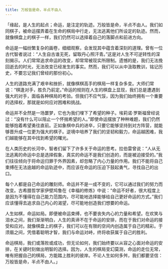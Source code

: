 ```yaml
---
title: 万般皆是命，半点不由人
---
```


「缘起，是人生的起点；命运，是注定的轨迹。万般皆是命，半点不由人。我们如同棋子，被命运摆弄着在生命的棋局中行走，无法逃离他们所设定的轨迹。然而，就像棋盘上的棋子一样，我们仍然可以选择着自己的落脚点和前进方向。
  
  
  命运是一幅纷繁复杂的画卷，细细观察，会发现其中蕴含着深刻的道理。曾有一位古代智者说过：“人生自古谁无死，留取丹心照汗青。”这是对人生不可逆转性的深刻揭示。人们常常追求命运的改变，却常常被现实所限制。遗憾的是，我们无法挽回逝去的时光，无法改变已经发生的事实。然而，我们可以从中汲取教训，铭记历史，不要忘记我们曾经的那份初心。
  
  
  人生的道路充满了艰辛和挫折，就像棋棋高手的棋局一样复杂多变。大师们常说：“棋逢对手，胜负乃前定。”命运的规则在人生的棋盘上显现，我们总是遭遇到强大的对手，面临各种棋局的考验。但我们不应气馁，因为我们始终拥有一个重要的选择权，那就是如何应对困难和挑战。
  
  
  命运并不全然是一场噩梦，它也为我们埋下了希望的种子。埃莉诺·罗斯福曾经说过：“没有什么可以阻止一个怀揣希望的人。”即使命运摆放了种种难题，我们仍然能够抱着希望勇往直前。正如象棋中兵的进卒，只要它能够坚持到对方阵营，就能够晋升成一位更为强大的棋子。逆境中培养了我们的坚韧和毅力，命运越困难，我们越能够在其中找到希望的曙光。
  
  
  在人类历史的长河中，智者们留下了许多关于命运的思考。拉伯雷曾说：“人从无法逃离的命运中总是选择假象，真实的命运不是我们创造的，而是被迫接受的。”我们往往倾向于将命运归罪于外界因素，却忽略了内心力量的作用。我们不能将自己束缚在无法逾越的命运轨迹中，而应该在命运的压迫下鼓起勇气，寻找自己的出口。
  
  
  每个人都是自己命运的雕刻师。命运并不是一成不变的，它可以通过我们的努力而改变。古希腊哲学家伊壁鸠鲁在《幸福的修炼》中说：“命运不好者，很大程度上是因为不懂得在自己能力范围内，尽可能地选择能够给自己更好命运的方式。”我们应该懂得去追求自己内心的渴望，尽可能地创造我们想要的命运。
  
  
  人生如棋，命运如局。即便被命运束缚，也不要丧失内心的力量和希望。在欢笑与泪水之间，我们渐渐明白，人生的真谛不在于命运的安排，而在于我们对命运的接受和应对。就像棋盘上的棋子，我们可以在有限的空间内创造属于自己的精彩。于须眉之间，凭借着聪明才智，我们与命运对峙，终将收获属于自己的胜利。
  
  
  命运棋局，我们或落败或成功，但无论如何，我们始终要以从容之心面对命运的安排，在关键时刻做出明智的选择。因为，人生的棋局变幻莫测，命运的走位无常，唯有把握自己的棋局，方能踏上胜利的彼岸。不论人生如何多舛，我们都要坚信：万般皆是命，半点不由人。」